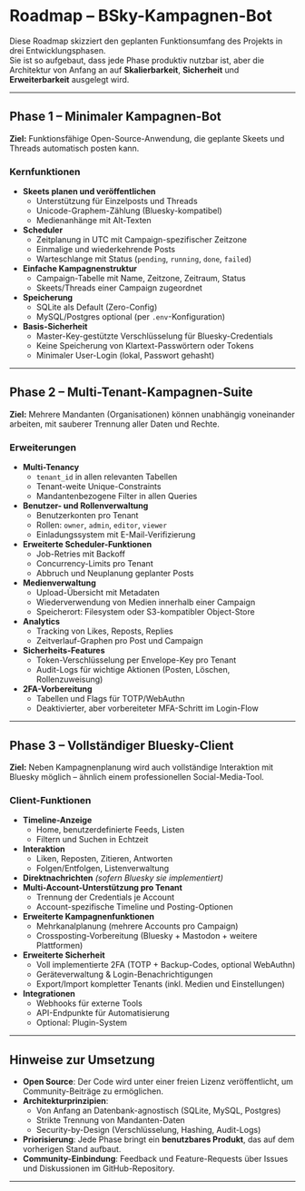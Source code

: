 # Roadmap – BSky-Kampagnen-Bot

Diese Roadmap skizziert den geplanten Funktionsumfang des Projekts in drei Entwicklungsphasen.  
Sie ist so aufgebaut, dass jede Phase produktiv nutzbar ist, aber die Architektur von Anfang an auf **Skalierbarkeit**, **Sicherheit** und **Erweiterbarkeit** ausgelegt wird.

---

## **Phase 1 – Minimaler Kampagnen-Bot**
**Ziel:** Funktionsfähige Open-Source-Anwendung, die geplante Skeets und Threads automatisch posten kann.

### Kernfunktionen
- **Skeets planen und veröffentlichen**  
  - Unterstützung für Einzelposts und Threads  
  - Unicode-Graphem-Zählung (Bluesky-kompatibel)  
  - Medienanhänge mit Alt-Texten
- **Scheduler**
  - Zeitplanung in UTC mit Campaign-spezifischer Zeitzone  
  - Einmalige und wiederkehrende Posts  
  - Warteschlange mit Status (`pending`, `running`, `done`, `failed`)
- **Einfache Kampagnenstruktur**
  - Campaign-Tabelle mit Name, Zeitzone, Zeitraum, Status  
  - Skeets/Threads einer Campaign zugeordnet
- **Speicherung**
  - SQLite als Default (Zero-Config)  
  - MySQL/Postgres optional (per `.env`-Konfiguration)
- **Basis-Sicherheit**
  - Master-Key-gestützte Verschlüsselung für Bluesky-Credentials  
  - Keine Speicherung von Klartext-Passwörtern oder Tokens  
  - Minimaler User-Login (lokal, Passwort gehasht)

---

## **Phase 2 – Multi-Tenant-Kampagnen-Suite**
**Ziel:** Mehrere Mandanten (Organisationen) können unabhängig voneinander arbeiten, mit sauberer Trennung aller Daten und Rechte.

### Erweiterungen
- **Multi-Tenancy**
  - `tenant_id` in allen relevanten Tabellen  
  - Tenant-weite Unique-Constraints  
  - Mandantenbezogene Filter in allen Queries
- **Benutzer- und Rollenverwaltung**
  - Benutzerkonten pro Tenant  
  - Rollen: `owner`, `admin`, `editor`, `viewer`  
  - Einladungssystem mit E-Mail-Verifizierung
- **Erweiterte Scheduler-Funktionen**
  - Job-Retries mit Backoff  
  - Concurrency-Limits pro Tenant  
  - Abbruch und Neuplanung geplanter Posts
- **Medienverwaltung**
  - Upload-Übersicht mit Metadaten  
  - Wiederverwendung von Medien innerhalb einer Campaign  
  - Speicherort: Filesystem oder S3-kompatibler Object-Store
- **Analytics**
  - Tracking von Likes, Reposts, Replies  
  - Zeitverlauf-Graphen pro Post und Campaign
- **Sicherheits-Features**
  - Token-Verschlüsselung per Envelope-Key pro Tenant  
  - Audit-Logs für wichtige Aktionen (Posten, Löschen, Rollenzuweisung)
- **2FA-Vorbereitung**
  - Tabellen und Flags für TOTP/WebAuthn  
  - Deaktivierter, aber vorbereiteter MFA-Schritt im Login-Flow

---

## **Phase 3 – Vollständiger Bluesky-Client**
**Ziel:** Neben Kampagnenplanung wird auch vollständige Interaktion mit Bluesky möglich – ähnlich einem professionellen Social-Media-Tool.

### Client-Funktionen
- **Timeline-Anzeige**
  - Home, benutzerdefinierte Feeds, Listen  
  - Filtern und Suchen in Echtzeit
- **Interaktion**
  - Liken, Reposten, Zitieren, Antworten  
  - Folgen/Entfolgen, Listenverwaltung
- **Direktnachrichten** *(sofern Bluesky sie implementiert)*
- **Multi-Account-Unterstützung pro Tenant**
  - Trennung der Credentials je Account  
  - Account-spezifische Timeline und Posting-Optionen
- **Erweiterte Kampagnenfunktionen**
  - Mehrkanalplanung (mehrere Accounts pro Campaign)  
  - Crossposting-Vorbereitung (Bluesky + Mastodon + weitere Plattformen)
- **Erweiterte Sicherheit**
  - Voll implementierte 2FA (TOTP + Backup-Codes, optional WebAuthn)  
  - Geräteverwaltung & Login-Benachrichtigungen  
  - Export/Import kompletter Tenants (inkl. Medien und Einstellungen)
- **Integrationen**
  - Webhooks für externe Tools  
  - API-Endpunkte für Automatisierung  
  - Optional: Plugin-System

---

## Hinweise zur Umsetzung
- **Open Source**: Der Code wird unter einer freien Lizenz veröffentlicht, um Community-Beiträge zu ermöglichen.  
- **Architekturprinzipien**:  
  - Von Anfang an Datenbank-agnostisch (SQLite, MySQL, Postgres)  
  - Strikte Trennung von Mandanten-Daten  
  - Security-by-Design (Verschlüsselung, Hashing, Audit-Logs)  
- **Priorisierung**: Jede Phase bringt ein **benutzbares Produkt**, das auf dem vorherigen Stand aufbaut.  
- **Community-Einbindung**: Feedback und Feature-Requests über Issues und Diskussionen im GitHub-Repository.

---
